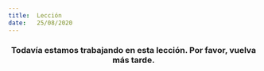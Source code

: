 ```yaml
---
title:  Lección
date:   25/08/2020
---
```


### <center>Todavía estamos trabajando en esta lección. Por favor, vuelva más tarde.</center>